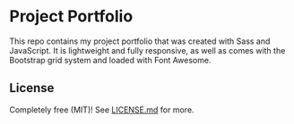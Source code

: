 # Project Portfolio

This repo contains my project portfolio that was created with Sass and JavaScript. It is lightweight and fully responsive, as well as comes with the Bootstrap grid system and loaded with Font Awesome. 

## License

Completely free (MIT)! See [LICENSE.md](LICENSE.md) for more.
